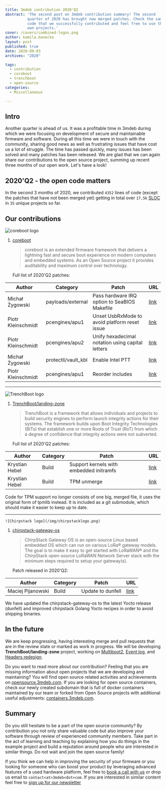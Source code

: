 ```yaml
---
title: 3mdeb contribution 2020'Q2
abstract: 'The second post on 3mdeb contribution summary! The second
          quarter of 2020 has brought new merged patches. Check the samples of
          code that we successfully contributed and feel free to use them in your
          own projects.'
cover: /covers/combined-logos.png
author: kamila.banecka
layout: post
published: true
date: 2020-09-03
archives: "2020"

tags:
  - contribution
  - coreboot
  - trenchboot
  - open-source
categories:
  - Miscellaneous

---
```


## Intro

Another quarter is ahead of us. It was a profitable time in 3mdeb during which
we were focusing on development of secure and maintainable firmware and
software. During all this time we were in touch with the community, sharing good
news as well as frustrating issues that have cost us a lot of struggle. The time
has passed quickly, many issues has been solved and many patches has been
released. We are glad that we can again share our contributions to the open
source project, summing up recent three months of our open work. Let's have a
look!

## 2020'Q2 - the open code matters

In the second 3 months of 2020, we contributed `4352` lines of code (except the
patches that have not been merged yet) getting in total over `17,5k`
[SLOC](https://en.wikipedia.org/wiki/Source_lines_of_code) in `35` unique
projects so far.

## Our contributions

![coreboot logo](/covers/coreboot-logo.svg)

1. [coreboot](https://coreboot.org/)

   > coreboot is an extended firmware framework that delivers a lightning fast
   > and secure boot experience on modern computers and embedded systems. As an
   > Open Source project it provides auditability and maximum control over
   > technology.

   Full list of 2020'Q2 patches:

| Author            | Category            | Patch       | URL |
|-------------------|---------------------|--------|----------|
| Michał Żygowski   | payloads/external   | Pass hardware IRQ option to SeaBIOS Makefile      | [link](https://review.coreboot.org/c/coreboot/+/41147)               |
| Piotr Kleinschmidt| pcengines/apu1     | Unset UsbRxMode to avoid platform reset issue    | [link](https://review.coreboot.org/c/coreboot/+/41627)               |
| Piotr Kleinschmidt| pcengines/apu2     | Unify hexadecimal notation using capital letters | [link](https://review.coreboot.org/c/coreboot/+/42388)               |
| Michał Żygowski   | protectli/vault_kbl| Enable Intel PTT                                  | [link](https://review.coreboot.org/c/coreboot/+/42565)               |
| Piotr Kleinschmidt| pcengines/apu1     | Reorder includes                                  | [link](https://review.coreboot.org/c/coreboot/+/42512)               |

   ---

   ![TrenchBoot logo](/covers/trenchboot-logo.png)

1. [TrenchBoot/landing-zone](https://github.com/TrenchBoot/landing-zone/)

   > TrenchBoot is a framework that allows individuals and projects to build
   > security engines to perform launch integrity actions for their systems. The
   > framework builds upon Boot Integrity Technologies (BITs) that establish one
   > or more Roots of Trust (RoT) from which a degree of confidence that
   > integrity actions were not subverted.

   Full list of 2020'Q2 patches:

| Author         | Category | Patch                                          | URL                                                                  |
|----------------|----------|------------------------------------------------|----------------------------------------------------------------------|
| Krystian Hebel | Build    | Support kernels with embedded initramfs       | [link](https://github.com/TrenchBoot/landing-zone/pull/54)           |
| Krystian Hebel | Build    | TPM unmerge                                   | [link](https://github.com/TrenchBoot/landing-zone/pull/53)           |

   Code for TPM support no longer consists of one big, merged file, it uses the
   original form of tpmlib instead. It is included as a git submodule, which
   should make it easier to keep up to date.

   ---

    ![Chirpstack logo](/img/chirpstacklogo.png)

1. [chirpstack-gateway-os](https://www.chirpstack.io/gateway-os/)

   > ChirpStack Gateway OS is an open-source Linux based embedded OS which can
   > run on various LoRa® gateway models. The goal is to make it easy to get
   > started with LoRaWAN® and the ChirpStack open-source LoRaWAN Network Server
   > stack with the minimum steps required to setup your gateway(s).

   Patch released in 2020'Q2:

| Author             | Category | Patch             | URL                                                                                           |
|--------------------|----------|-------------------|-----------------------------------------------------------------------------------------------|
| Maciej Pijanowski  | Build    | Update to dunfell | [link](https://github.com/brocaar/chirpstack-gateway-os/commit/a8170775aaadb108f2078aa213adcde37e4a6da8) |

   We have updated the chirpstack-gateway-os to the latest Yocto release
   (dunfell) and improved chirpstack Golang Yocto recipes in order to avoid
   shipping binaries.

## In the future

We are keep progressing, having interesting merge and pull requests that are in
the review state or marked as work in progress. We will be developing
**TrenchBoot/landing-zone** project, working on
[Multiboot2](https://github.com/TrenchBoot/landing-zone/pull/28),
[Event log](https://github.com/TrenchBoot/landing-zone/pull/52), and
[Headers redesign](https://github.com/TrenchBoot/landing-zone/pull/56).

Do you want to read more about our contribution? Feeling that you are missing
information about open projects that we are developing and maintaining? You will
find open source related activities and achievements on
[opensource.3mdeb.com](https://opensource.3mdeb.com/). If you are looking for
open source containers, check our newly created subdomain that is full of docker
containers maintained by our team or forked from Open Source projects with
additional useful adjustments:
[containers.3mdeb.com](https://containers.3mdeb.com/).

## Summary

Do you still hesitate to be a part of the open source community? By contribution
you not only share valuable code but also improve your software through review
of experienced community members. Take part in the act of learning and teaching
by explaining how you do things in the example project and build a reputation
around people who are interested in similar things. Do not wait and join the
open source family!

If you think we can help in improving the security of your firmware or you
looking for someone who can boost your product by leveraging advanced features
of a used hardware platform, feel free to
[book a call with us](https://cloud.3mdeb.com/index.php/apps/calendar/appointment/n7T65toSaD9t) or
drop us email to `contact<at>3mdeb<dot>com`. If you are interested in similar
content feel free to [sign up for our newsletter](https://3mdeb.com/subscribe/3mdeb_newsletter.html)
